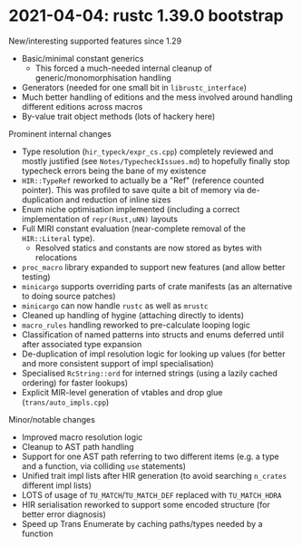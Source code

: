 # 2021-04-04: rustc 1.39.0 bootstrap

New/interesting supported features since 1.29
* Basic/minimal constant generics
  * This forced a much-needed internal cleanup of generic/monomorphisation handling
* Generators (needed for one small bit in `librustc_interface`)
* Much better handling of editions and the mess involved around handling different editions across macros
* By-value trait object methods (lots of hackery here)

Prominent internal changes
* Type resolution (`hir_typeck/expr_cs.cpp`) completely reviewed and mostly justified (see `Notes/TypecheckIssues.md`)
  to hopefully finally stop typecheck errors being the bane of my existence
* `HIR::TypeRef` reworked to actually be a "Ref" (reference counted pointer). This was profiled to save quite a bit of
  memory via de-duplication and reduction of inline sizes
* Enum niche optimisation implemented (including a correct implementation of `repr(Rust,uNN)` layouts
* Full MIRI constant evaluation (near-complete removal of the `HIR::Literal` type).
  * Resolved statics and constants are now stored as bytes with relocations
* `proc_macro` library expanded to support new features (and allow better testing)
* `minicargo` supports overriding parts of crate manifests (as an alternative to doing source patches)
* `minicargo` can now handle `rustc` as well as `mrustc`
* Cleaned up handling of hygine (attaching directly to idents)
* `macro_rules` handling reworked to pre-calculate looping logic
* Classification of named patterns into structs and enums deferred until after associated type expansion
* De-duplication of impl resolution logic for looking up values (for better and more consistent support of impl specialisation)
* Specialised `RcString::ord` for interned strings (using a lazily cached ordering) for faster lookups)
* Explicit MIR-level generation of vtables and drop glue (`trans/auto_impls.cpp`)

Minor/notable changes
* Improved macro resolution logic
* Cleanup to AST path handling
* Support for one AST path referring to two different items (e.g. a type and a function, via colliding `use` statements)
* Unified trait impl lists after HIR generation (to avoid searching `n_crates` different impl lists)
* LOTS of usage of `TU_MATCH`/`TU_MATCH_DEF` replaced with `TU_MATCH_HDRA`
* HIR serialisation reworked to support some encoded structure (for better error diagnosis)
* Speed up Trans Enumerate by caching paths/types needed by a function

